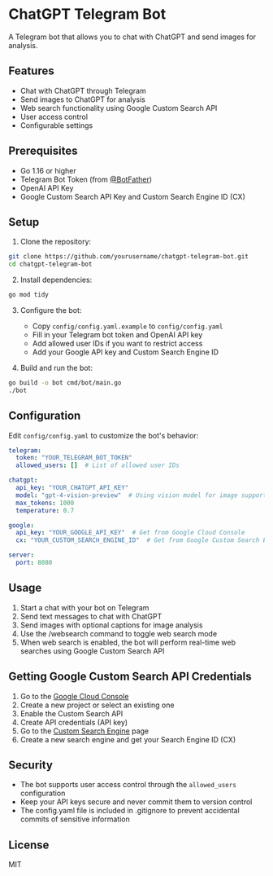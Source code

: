# ChatGPT Telegram Bot

A Telegram bot that allows you to chat with ChatGPT and send images for analysis.

## Features

- Chat with ChatGPT through Telegram
- Send images to ChatGPT for analysis
- Web search functionality using Google Custom Search API
- User access control
- Configurable settings

## Prerequisites

- Go 1.16 or higher
- Telegram Bot Token (from [@BotFather](https://t.me/BotFather))
- OpenAI API Key
- Google Custom Search API Key and Custom Search Engine ID (CX)

## Setup

1. Clone the repository:
```bash
git clone https://github.com/yourusername/chatgpt-telegram-bot.git
cd chatgpt-telegram-bot
```

2. Install dependencies:
```bash
go mod tidy
```

3. Configure the bot:
   - Copy `config/config.yaml.example` to `config/config.yaml`
   - Fill in your Telegram bot token and OpenAI API key
   - Add allowed user IDs if you want to restrict access
   - Add your Google API key and Custom Search Engine ID

4. Build and run the bot:
```bash
go build -o bot cmd/bot/main.go
./bot
```

## Configuration

Edit `config/config.yaml` to customize the bot's behavior:

```yaml
telegram:
  token: "YOUR_TELEGRAM_BOT_TOKEN"
  allowed_users: []  # List of allowed user IDs

chatgpt:
  api_key: "YOUR_CHATGPT_API_KEY"
  model: "gpt-4-vision-preview"  # Using vision model for image support
  max_tokens: 1000
  temperature: 0.7

google:
  api_key: "YOUR_GOOGLE_API_KEY"  # Get from Google Cloud Console
  cx: "YOUR_CUSTOM_SEARCH_ENGINE_ID"  # Get from Google Custom Search Engine

server:
  port: 8080
```

## Usage

1. Start a chat with your bot on Telegram
2. Send text messages to chat with ChatGPT
3. Send images with optional captions for image analysis
4. Use the /websearch command to toggle web search mode
5. When web search is enabled, the bot will perform real-time web searches using Google Custom Search API

## Getting Google Custom Search API Credentials

1. Go to the [Google Cloud Console](https://console.cloud.google.com/)
2. Create a new project or select an existing one
3. Enable the Custom Search API
4. Create API credentials (API key)
5. Go to the [Custom Search Engine](https://programmablesearchengine.google.com/) page
6. Create a new search engine and get your Search Engine ID (CX)

## Security

- The bot supports user access control through the `allowed_users` configuration
- Keep your API keys secure and never commit them to version control
- The config.yaml file is included in .gitignore to prevent accidental commits of sensitive information

## License

MIT 